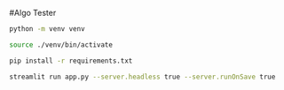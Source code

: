 #Algo Tester

```sh
python -m venv venv
```

```sh
source ./venv/bin/activate
```

```sh
pip install -r requirements.txt
```

```sh
streamlit run app.py --server.headless true --server.runOnSave true
```
